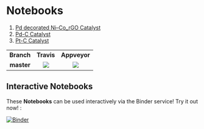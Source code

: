 # Notebooks

1. [Pd decorated Ni–Co_rGO Catalyst](https://nbviewer.jupyter.org/github/ECSIM/dbfc-dataset/blob/master/Notebooks/Pd%20decorated%20Ni–Co_rGO%20Catalyst.ipynb)
2. [Pd-C Catalyst](https://nbviewer.jupyter.org/github/ECSIM/dbfc-dataset/blob/master/Notebooks/Pd-C%20Catalyst.ipynb)
3. [Pt-C Catalyst](https://nbviewer.jupyter.org/github/ECSIM/dbfc-dataset/blob/master/Notebooks/Pt-C%20Catalyst.ipynb)


<table style="border-collapse: collapse;">
	<tr>
		<td align="center"><b>Branch</b></td>
		<td align="center"><b>Travis</b></td>
		<td align="center"><b>Appveyor</b></td>
	</tr>
	<tr>
		<td align="center"><b>master</b></td>
		<td align="center"><a href="https://travis-ci.org/ECSIM/dbfc-dataset"><img src="https://travis-ci.org/ECSIM/dbfc-dataset.svg?branch=master"></a></td>
		<td align="center"><a href="https://ci.appveyor.com/project/sepandhaghighi/dbfc-dataset"><img src="https://ci.appveyor.com/api/projects/status/iovlbs2yxvp29gjc/branch/master?svg=true"></a></td>
</table>

## Interactive Notebooks

These **Notebooks** can be used interactively via the Binder service! Try it out now! :

[![Binder](https://mybinder.org/badge_logo.svg)](https://mybinder.org/v2/gh/ECSIM/dbfc-dataset/master)